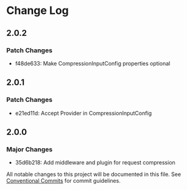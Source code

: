 # Change Log

## 2.0.2

### Patch Changes

- f48de633: Make CompressionInputConfig properties optional

## 2.0.1

### Patch Changes

- e21ed11d: Accept Provider in CompressionInputConfig

## 2.0.0

### Major Changes

- 35d6b218: Add middleware and plugin for request compression

All notable changes to this project will be documented in this file.
See [Conventional Commits](https://conventionalcommits.org) for commit guidelines.
